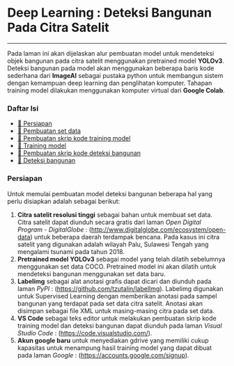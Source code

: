 # Deep Learning : Deteksi Bangunan Pada Citra Satelit

---

Pada laman ini akan dijelaskan alur pembuatan model untuk mendeteksi objek bangunan pada citra satelit menggunakan pretrained model **YOLOv3**. Deteksi bangunan pada model akan menggunakan beberapa baris kode sederhana dari **ImageAI** sebagai pustaka python untuk membangun sistem dengan kemampuan deep learning dan penglihatan komputer. Tahapan training model dilakukan menggunakan komputer virtual dari **Google Colab**. 

### Daftar Isi
- <a href="persiapan" > :white_square_button: Persiapan</a>
- <a href="pembuatansetdata" > :white_square_button: Pembuatan set data</a>
- <a href="pembuatanskripkode1" > :white_square_button: Pembuatan skrip kode training model</a>
- <a href="trainingmodel" > :white_square_button: Training model</a>
- <a href="pembuatanskripkode2" > :white_square_button: Pembuatan skrip kode deteksi bangunan</a>
- <a href="deteksibangunan" > :white_square_button: Deteksi bangunan</a>

### Persiapan
<div id="persiapan"></div>

Untuk memulai pembuatan model deteksi bangunan beberapa hal yang perlu disiapkan adalah sebagai berikut:
1. **Citra satelit resolusi tinggi** sebagai bahan untuk membuat set data. Citra satelit dapat diunduh secara gratis dari laman *Open Digital Program - DigitalGlobe* : (http://www.digitalglobe.com/ecosystem/open-data) untuk beberapa daerah terdampak bencana. Pada kasus ini citra satelit yang digunakan adalah wilayah Palu, Sulawesi Tengah yang mengalami tsunami pada tahun 2018.
2. **Pretrained model YOLOv3** sebagai model yang telah dilatih sebelumnya menggunakan set data COCO. Pretrained model ini akan dilatih untuk mendeteksi bangunan menggunakan set data baru. 
3. **Labelimg** sebagai alat anotasi grafis dapat dicari dan diunduh pada laman *PyPI* : (https://github.com/tzutalin/labelImg). Labelimg digunakan untuk Supervised Learning dengan memberikan anotasi pada sampel bangunan yang terdapat pada set data citra satelit. Anotasi akan disimpan sebagai file XML untuk masing-masing citra pada set data.
4. **VS Code** sebagai teks editor untuk melakukan pembuatan skrip kode training model dan deteksi bangunan dapat diunduh pada laman *Visual Studio Code* : (https://code.visualstudio.com/).
5. **Akun google baru** untuk menyediakan gdrive yang memiliki cukup kapasitas untuk menampung hasil training model yang dapat dibuat pada laman *Google* : (https://accounts.google.com/signup).
